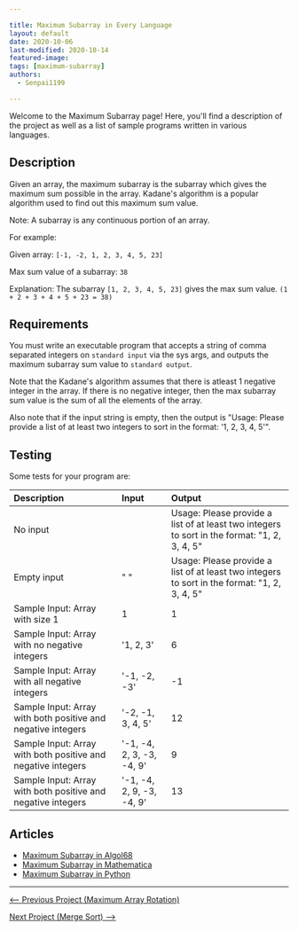 ```yaml
---

title: Maximum Subarray in Every Language
layout: default
date: 2020-10-06
last-modified: 2020-10-14
featured-image:
tags: [maximum-subarray]
authors:
  - Senpai1199

---
```


Welcome to the Maximum Subarray page! Here, you'll find a description of the project as well as a list of sample programs written in various languages.

## Description

Given an array, the maximum subarray is the subarray which gives the maximum sum possible in the array.
Kadane's algorithm is a popular algorithm used to find out this maximum sum value.

Note: A subarray is any continuous portion of an array.

For example:

Given array: `[-1, -2, 1, 2, 3, 4, 5, 23]`

Max sum value of a subarray: `38`

Explanation: The subarray `[1, 2, 3, 4, 5, 23]` gives the max sum value. `(1 + 2 + 3 + 4 + 5 + 23 = 38)`


## Requirements

You must write an executable program that accepts a string of comma separated integers on `standard input` via the sys args, and outputs the maximum subarray sum value to `standard output`.

Note that the Kadane's algorithm assumes that there is atleast 1 negative integer in the array.
If there is no negative integer, then the max subarray sum value is the sum of all the elements of the array.

Also note that if the input string is empty, then the output is "Usage: Please provide a list of at least two integers to sort in the format: '1, 2, 3, 4, 5'".


## Testing

Some tests for your program are:

| Description                                                  | Input                     | Output                                                                                       |
| :----------------------------------------------------------- | :------------------------ | :------------------------------------------------------------------------------------------- |
| No input                                                     |                           | Usage: Please provide a list of at least two integers to sort in the format: "1, 2, 3, 4, 5" | "" |
| Empty input                                                  | " "                       | Usage: Please provide a list of at least two integers to sort in the format: "1, 2, 3, 4, 5" |
| Sample Input: Array with size 1                              | 1                         | 1                                                                                            |
| Sample Input: Array with no negative integers                | '1, 2, 3'                 | 6                                                                                            |
| Sample Input: Array with all negative integers               | '-1, -2, -3'              | -1                                                                                           |
| Sample Input: Array with both positive and negative integers | '-2, -1, 3, 4, 5'         | 12                                                                                           |
| Sample Input: Array with both positive and negative integers | '-1, -4, 2, 3, -3, -4, 9' | 9                                                                                            |
| Sample Input: Array with both positive and negative integers | '-1, -4, 2, 9, -3, -4, 9' | 13                                                                                           |


## Articles

- [Maximum Subarray in Algol68](https://sampleprograms.io/projects/maximum-subarray/algol68)
- [Maximum Subarray in Mathematica](https://sampleprograms.io/projects/maximum-subarray/mathematica)
- [Maximum Subarray in Python](https://sampleprograms.io/projects/maximum-subarray/python)

---

<nav class="project-nav">

<div id="prev" markdown="1">

[<-- Previous Project (Maximum Array Rotation)](https://sampleprograms.io/projects/maximum-array-rotation)

</div>

<div id="next" markdown="1">

[Next Project (Merge Sort) -->](https://sampleprograms.io/projects/merge-sort)

</div>

</nav>